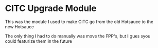 CITC Upgrade Module
============

This was the module I used to make CITC go from the old Hotsauce to the new Hotsauce

The only thing I had to do manually was move the FPP's, but I gues syou could featurize them in the future

